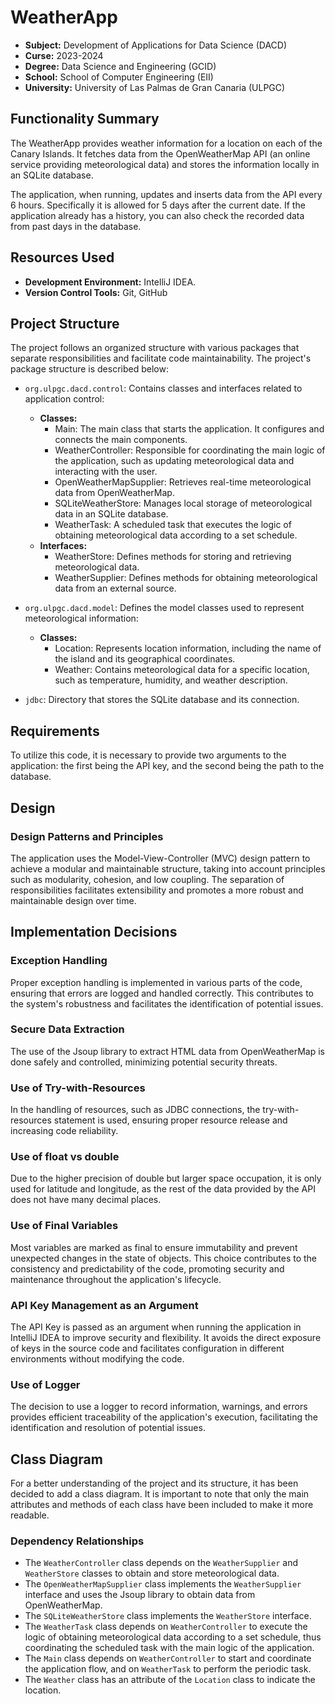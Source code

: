 # WeatherApp
- **Subject:** Development of Applications for Data Science (DACD)
- **Curse:** 2023-2024
- **Degree:** Data Science and Engineering (GCID)
- **School:** School of Computer Engineering (EII)
- **University:**  University of Las Palmas de Gran Canaria (ULPGC)

## Functionality Summary

The WeatherApp provides weather information for a location on each of the Canary Islands. It fetches data from the OpenWeatherMap API (an online service providing meteorological data) and stores the information locally in an SQLite database.

The application, when running, updates and inserts data from the API every 6 hours. Specifically it is allowed for 5 days after the current date. If the application already has a history, you can also check the recorded data from past days in the database.

## Resources Used
- **Development Environment:** IntelliJ IDEA.
- **Version Control Tools:** Git, GitHub

## Project Structure

The project follows an organized structure with various packages that separate responsibilities and facilitate code maintainability. The project's package structure is described below:

- `org.ulpgc.dacd.control`: Contains classes and interfaces related to application control:
    - **Classes:**
        - Main: The main class that starts the application. It configures and connects the main components.
        - WeatherController: Responsible for coordinating the main logic of the application, such as updating meteorological data and interacting with the user.
        - OpenWeatherMapSupplier: Retrieves real-time meteorological data from OpenWeatherMap.
        - SQLiteWeatherStore: Manages local storage of meteorological data in an SQLite database.
        - WeatherTask: A scheduled task that executes the logic of obtaining meteorological data according to a set schedule.
    - **Interfaces:**
        - WeatherStore: Defines methods for storing and retrieving meteorological data.
        - WeatherSupplier: Defines methods for obtaining meteorological data from an external source.

- `org.ulpgc.dacd.model`: Defines the model classes used to represent meteorological information:
    - **Classes:**
        - Location: Represents location information, including the name of the island and its geographical coordinates.
        - Weather:  Contains meteorological data for a specific location, such as temperature, humidity, and weather description.

- `jdbc`: Directory that stores the SQLite database and its connection.

## Requirements

To utilize this code, it is necessary to provide two arguments to the application: the first being the API key, and the second being the path to the database.

## Design

### Design Patterns and Principles

The application uses the Model-View-Controller (MVC) design pattern to achieve a modular and maintainable structure, taking into account principles such as modularity, cohesion, and low coupling. The separation of responsibilities facilitates extensibility and promotes a more robust and maintainable design over time.

## Implementation Decisions

### Exception Handling
Proper exception handling is implemented in various parts of the code, ensuring that errors are logged and handled correctly. This contributes to the system's robustness and facilitates the identification of potential issues.

### Secure Data Extraction
The use of the Jsoup library to extract HTML data from OpenWeatherMap is done safely and controlled, minimizing potential security threats.

### Use of Try-with-Resources
In the handling of resources, such as JDBC connections, the try-with-resources statement is used, ensuring proper resource release and increasing code reliability.

### Use of float vs double

Due to the higher precision of double but larger space occupation, it is only used for latitude and longitude, as the rest of the data provided by the API does not have many decimal places.

### Use of Final Variables

Most variables are marked as final to ensure immutability and prevent unexpected changes in the state of objects. This choice contributes to the consistency and predictability of the code, promoting security and maintenance throughout the application's lifecycle.

### API Key Management as an Argument

The API Key is passed as an argument when running the application in IntelliJ IDEA to improve security and flexibility. It avoids the direct exposure of keys in the source code and facilitates configuration in different environments without modifying the code.

### Use of Logger

The decision to use a logger to record information, warnings, and errors provides efficient traceability of the application's execution, facilitating the identification and resolution of potential issues.

## Class Diagram

For a better understanding of the project and its structure, it has been decided to add a class diagram. It is important to note that only the main attributes and methods of each class have been included to make it more readable.



### Dependency Relationships

- The `WeatherController` class depends on the `WeatherSupplier` and `WeatherStore` classes to obtain and store meteorological data.
- The `OpenWeatherMapSupplier` class implements the `WeatherSupplier` interface and uses the Jsoup library to obtain data from OpenWeatherMap.
- The `SQLiteWeatherStore` class implements the `WeatherStore` interface.
- The `WeatherTask` class depends on `WeatherController` to execute the logic of obtaining meteorological data according to a set schedule, thus coordinating the scheduled task with the main logic of the application.
- The `Main` class depends on `WeatherController` to start and coordinate the application flow, and on `WeatherTask` to perform the periodic task.
- The `Weather` class has an attribute of the `Location` class to indicate the location.

